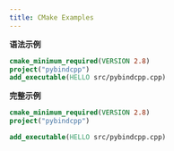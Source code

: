 ```yaml
---
title: CMake Examples
---
```


**语法示例**

```cmake
cmake_minimum_required(VERSION 2.8)
project("pybindcpp")
add_executable(HELLO src/pybindcpp.cpp)
```

**完整示例**

```cmake
cmake_minimum_required(VERSION 2.8)
project("pybindcpp")

add_executable(HELLO src/pybindcpp.cpp)
```


